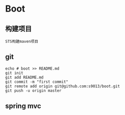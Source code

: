 # Boot

## 构建项目
	STS构建maven项目

## git
	echo # boot >> README.md
	git init
	git add README.md
	git commit -m "first commit"
	git remote add origin git@github.com:s9013/boot.git
	git push -u origin master

## spring mvc